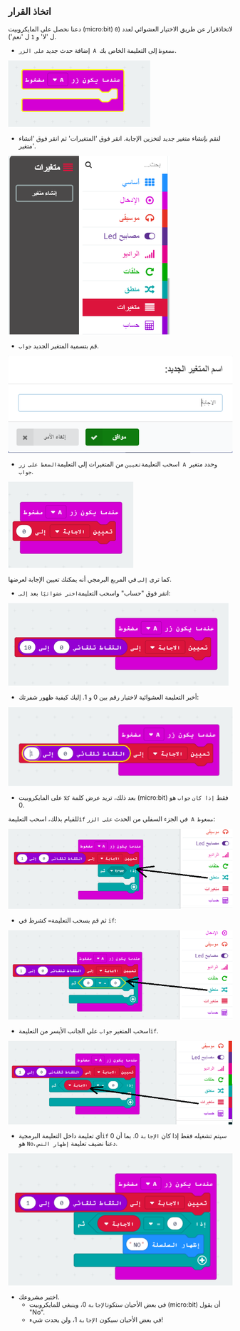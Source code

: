 ## اتخاذ القرار

دعنا نحصل على المايكروبيت (micro:bit) لاتخاذقرار عن طريق الاختيار العشوائي لعدد (`0` ل 'لا' و `1` ل 'نعم').

+ إضافة حدث جديد `على الزر A مضغوط` إلى التعليمة الخاص بك.

![لقطة شاشة](images/fortune-on-a-pressed.png)

+ لنقم بإنشاء متغير جديد لتخزين الإجابة. انقر فوق 'المتغيرات' ثم انقر فوق 'انشاء متغير'.

![لقطة شاشة](images/fortune-variables.png)

+ قم بتسمية المتغير الجديد `جواب`.

![لقطة الشاشة](images/fortune-answer.png)

+ اسحب التعليمة`تعيين` من المتغيرات إلى التعليمة`الضغط على زر A `وحدد متغير `جواب`.

![لقطة الشاشة](images/fortune-set.png)

كما ترى `إلى` في المربع البرمجي أنه يمكنك تعيين الإجابة لعرضها.

+ انقر فوق "حساب" واسحب التعليمة`اختر عشوائيًا` بعد `إلى`:

![لقطة الشاشة](images/fortune-random.png)

+ أخبر التعليمة العشوائية لاختيار رقم بين 0 و 1. إليك كيفية ظهور شفرتك:

![لقطة الشاشة](images/fortune-random-1.png)

+ بعد ذلك، تريد عرض كلمة `كلا` على المايكروبيت (micro:bit) فقط `إذا كان` `جواب` هو 0.

للقيام بذلك، اسحب التعليمة`if` في الجزء السفلي من الحدث `على الزر A مضغوط`:

![لقطة الشاشة](images/fortune-if.png)

+ ثم قم بسحب التعليمة`=` كشرط في `if`:

![لقطة الشاشة](images/fortune-equals.png)

+ اسحب المتغير `جواب` على الجانب الأيسر من التعليمة`if`.

![لقطة الشاشة](images/fortune-if-finished.png)

+ أي تعليمة داخل التعليمة البرمجية`if` سيتم تشغيله فقط إذا كان `الإجابة` 0. بما أن 0 هو `No`، دعنا نضيف تعليمة `إظهار النص`.

![لقطة الشاشة](images/fortune-no.png)

+ اختبر مشروعك. 
    + في بعض الأحيان ستكون`الإجابة` 0، وينبغي للمايكروبيت (micro:bit) أن يقول "No".
    + في بعض الأحيان سيكون `الإجابة` 1، ولن يحدث شيء!